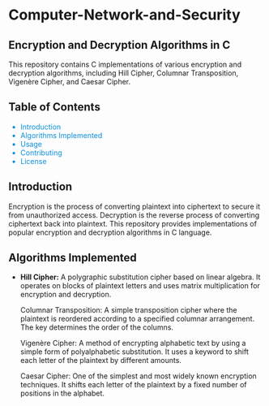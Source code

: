 # Computer-Network-and-Security

<h2><b>Encryption and Decryption Algorithms in C</b></h2>

This repository contains C implementations of various encryption and decryption algorithms, including Hill Cipher, Columnar Transposition, Vigenère Cipher, and Caesar Cipher.

<h2><b>Table of Contents</b></h2>
<ul type="disc" style="color:#0B8ED9;">
<li style="color:#0B8ED9;">Introduction</li>
<li style="color:#0B8ED9;">Algorithms Implemented</li>
<li style="color:#0B8ED9;">Usage</li>
<li style="color:#0B8ED9;">Contributing</li>
<li style="color:#0B8ED9;">License</li>
</ul>
<h2><b>Introduction</b></h2>
Encryption is the process of converting plaintext into ciphertext to secure it from unauthorized access. Decryption is the reverse process of converting ciphertext back into plaintext. This repository provides implementations of popular encryption and decryption algorithms in C language.

<h2><b>Algorithms Implemented</b></h2>
<ul type="decimal">
<li><b>Hill Cipher:</b> A polygraphic substitution cipher based on linear algebra. It operates on blocks of plaintext letters and uses matrix multiplication for encryption and decryption.</li>

Columnar Transposition: A simple transposition cipher where the plaintext is reordered according to a specified columnar arrangement. The key determines the order of the columns.

Vigenère Cipher: A method of encrypting alphabetic text by using a simple form of polyalphabetic substitution. It uses a keyword to shift each letter of the plaintext by different amounts.

Caesar Cipher: One of the simplest and most widely known encryption techniques. It shifts each letter of the plaintext by a fixed number of positions in the alphabet.
</ul>
